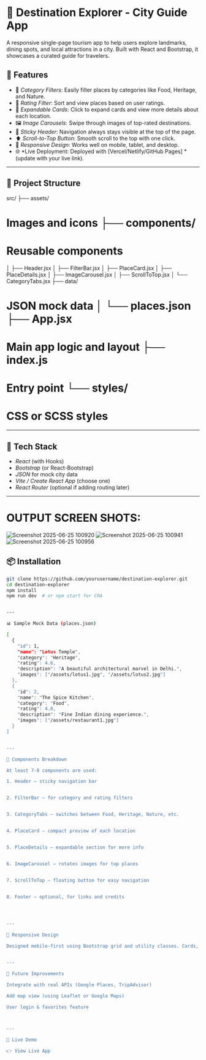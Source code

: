 # 🌆 Destination Explorer - City Guide App

A responsive single-page tourism app to help users explore landmarks, dining spots, and local attractions in a city. Built with React and Bootstrap, it showcases a curated guide for travelers.

## 🚀 Features

- 🧭 *Category Filters*: Easily filter places by categories like Food, Heritage, and Nature.
- 🌟 *Rating Filter*: Sort and view places based on user ratings.
- 📇 *Expandable Cards*: Click to expand cards and view more details about each location.
- 🖼️ *Image Carousels*: Swipe through images of top-rated destinations.
- 📌 *Sticky Header*: Navigation always stays visible at the top of the page.
- ⬆️ *Scroll-to-Top Button*: Smooth scroll to the top with one click.
- 📱 *Responsive Design*: Works well on mobile, tablet, and desktop.
- 🌐 *Live Deployment: Deployed with [Vercel/Netlify/GitHub Pages] *(update with your live link).

---

## 📁 Project Structure

src/ ├── assets/              
# Images and icons ├── components/          
# Reusable components 
│   ├── Header.jsx 
│   ├── FilterBar.jsx 
│   ├── PlaceCard.jsx 
│   ├── PlaceDetails.jsx 
│   ├── ImageCarousel.jsx 
│   ├── ScrollToTop.jsx 
│   └── CategoryTabs.jsx 
├── data/                
# JSON mock data │   └── places.json ├── App.jsx              
# Main app logic and layout ├── index.js             
# Entry point └── styles/              
# CSS or SCSS styles

---

## 🔧 Tech Stack

- *React* (with Hooks)
- *Bootstrap* (or React-Bootstrap)
- *JSON* for mock city data
- *Vite / Create React App* (choose one)
- *React Router* (optional if adding routing later)

---
# OUTPUT SCREEN SHOTS:
![Screenshot 2025-06-25 100920](https://github.com/user-attachments/assets/1a0e8065-46be-42ca-a939-5bd668acecd7)
![Screenshot 2025-06-25 100941](https://github.com/user-attachments/assets/a4022fec-6881-4e5a-8591-2e9db65b9544)
![Screenshot 2025-06-25 100956](https://github.com/user-attachments/assets/2634410e-8e3e-4e5f-8992-ef4c66ad5fe6)

## 📦 Installation

```bash
git clone https://github.com/yourusername/destination-explorer.git
cd destination-explorer
npm install
npm run dev  # or npm start for CRA


---

📊 Sample Mock Data (places.json)

[
  {
    "id": 1,
    "name": "Lotus Temple",
    "category": "Heritage",
    "rating": 4.6,
    "description": "A beautiful architectural marvel in Delhi.",
    "images": ["/assets/lotus1.jpg", "/assets/lotus2.jpg"]
  },
  {
    "id": 2,
    "name": "The Spice Kitchen",
    "category": "Food",
    "rating": 4.8,
    "description": "Fine Indian dining experience.",
    "images": ["/assets/restaurant1.jpg"]
  }
]


---

🧩 Components Breakdown

At least 7-8 components are used:

1. Header – sticky navigation bar


2. FilterBar – for category and rating filters


3. CategoryTabs – switches between Food, Heritage, Nature, etc.


4. PlaceCard – compact preview of each location


5. PlaceDetails – expandable section for more info


6. ImageCarousel – rotates images for top places


7. ScrollToTop – floating button for easy navigation


8. Footer – optional, for links and credits




---

📲 Responsive Design

Designed mobile-first using Bootstrap grid and utility classes. Cards, carousels, and tabs adapt to different screen sizes.


---

🧪 Future Improvements

Integrate with real APIs (Google Places, TripAdvisor)

Add map view (using Leaflet or Google Maps)

User login & favorites feature



---

📍 Live Demo

👉 View Live App

